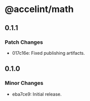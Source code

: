 # @accelint/math

## 0.1.1

### Patch Changes

- 017c16e: Fixed publishing artifacts.

## 0.1.0

### Minor Changes

- eba7ce9: Initial release.
